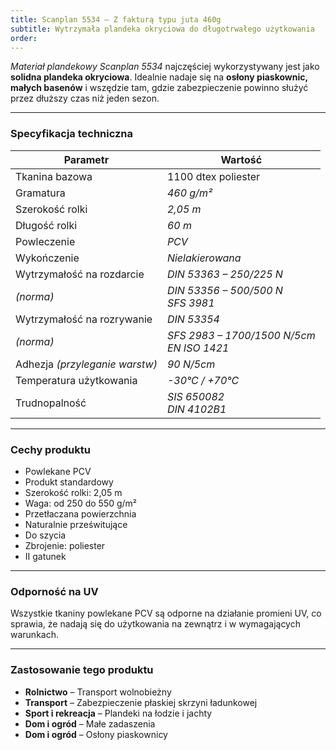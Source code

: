 ```yaml
---
title: Scanplan 5534 – Z fakturą typu juta 460g
subtitle: Wytrzymała plandeka okryciowa do długotrwałego użytkowania
order:
---
```


_Materiał plandekowy Scanplan 5534_ najczęściej wykorzystywany jest jako
**solidna plandeka okryciowa**. Idealnie nadaje się na **osłony piaskownic,
małych basenów** i wszędzie tam, gdzie zabezpieczenie powinno służyć przez
dłuższy czas niż jeden sezon.

---

### **Specyfikacja techniczna**

| **Parametr**                   | **Wartość**                                   |
| ------------------------------ | --------------------------------------------- |
| Tkanina bazowa                 | 1100 dtex poliester                           |
| Gramatura                      | _460 g/m²_                                    |
| Szerokość rolki                | _2,05 m_                                      |
| Długość rolki                  | _60 m_                                        |
| Powleczenie                    | _PCV_                                         |
| Wykończenie                    | _Nielakierowana_                              |
| Wytrzymałość na rozdarcie      | _DIN 53363 – 250/225 N_                       |
| _(norma)_                      | _DIN 53356 – 500/500 N_<br>_SFS 3981_         |
| Wytrzymałość na rozrywanie     | _DIN 53354_                                   |
| _(norma)_                      | _SFS 2983 – 1700/1500 N/5cm_<br>_EN ISO 1421_ |
| Adhezja _(przyleganie warstw)_ | _90 N/5cm_                                    |
| Temperatura użytkowania        | _-30°C / +70°C_                               |
| Trudnopalność                  | _SIS 650082_<br>_DIN 4102B1_                  |

---

### **Cechy produktu**

- Powlekane PCV
- Produkt standardowy
- Szerokość rolki: 2,05 m
- Waga: od 250 do 550 g/m²
- Przetłaczana powierzchnia
- Naturalnie prześwitujące
- Do szycia
- Zbrojenie: poliester
- II gatunek

---

### **Odporność na UV**

Wszystkie tkaniny powlekane PCV są odporne na działanie promieni UV, co sprawia,
że nadają się do użytkowania na zewnątrz i w wymagających warunkach.

---

### **Zastosowanie tego produktu**

- **Rolnictwo** – Transport wolnobieżny
- **Transport** – Zabezpieczenie płaskiej skrzyni ładunkowej
- **Sport i rekreacja** – Plandeki na łodzie i jachty
- **Dom i ogród** – Małe zadaszenia
- **Dom i ogród** – Osłony piaskownicy
